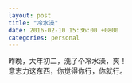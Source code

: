 ```yaml
---
layout: post
title: "冷水澡"
date: 2016-02-10 15:36:00 +0800
categories: personal
---
```

昨晚，大年初二，洗了个冷水澡，爽！  
意志力这东西，你觉得你行，你就行。
